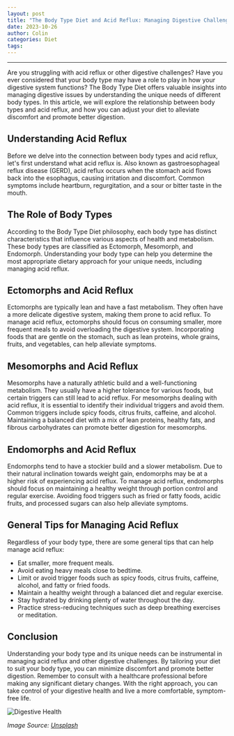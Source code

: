```yaml
---
layout: post
title: "The Body Type Diet and Acid Reflux: Managing Digestive Challenges"
date: 2023-10-26
author: Colin
categories: Diet
tags: 
---
```


---

Are you struggling with acid reflux or other digestive challenges? Have you ever considered that your body type may have a role to play in how your digestive system functions? The Body Type Diet offers valuable insights into managing digestive issues by understanding the unique needs of different body types. In this article, we will explore the relationship between body types and acid reflux, and how you can adjust your diet to alleviate discomfort and promote better digestion.

## Understanding Acid Reflux

Before we delve into the connection between body types and acid reflux, let's first understand what acid reflux is. Also known as gastroesophageal reflux disease (GERD), acid reflux occurs when the stomach acid flows back into the esophagus, causing irritation and discomfort. Common symptoms include heartburn, regurgitation, and a sour or bitter taste in the mouth.

## The Role of Body Types

According to the Body Type Diet philosophy, each body type has distinct characteristics that influence various aspects of health and metabolism. These body types are classified as Ectomorph, Mesomorph, and Endomorph. Understanding your body type can help you determine the most appropriate dietary approach for your unique needs, including managing acid reflux.

## Ectomorphs and Acid Reflux

Ectomorphs are typically lean and have a fast metabolism. They often have a more delicate digestive system, making them prone to acid reflux. To manage acid reflux, ectomorphs should focus on consuming smaller, more frequent meals to avoid overloading the digestive system. Incorporating foods that are gentle on the stomach, such as lean proteins, whole grains, fruits, and vegetables, can help alleviate symptoms.

## Mesomorphs and Acid Reflux

Mesomorphs have a naturally athletic build and a well-functioning metabolism. They usually have a higher tolerance for various foods, but certain triggers can still lead to acid reflux. For mesomorphs dealing with acid reflux, it is essential to identify their individual triggers and avoid them. Common triggers include spicy foods, citrus fruits, caffeine, and alcohol. Maintaining a balanced diet with a mix of lean proteins, healthy fats, and fibrous carbohydrates can promote better digestion for mesomorphs.

## Endomorphs and Acid Reflux

Endomorphs tend to have a stockier build and a slower metabolism. Due to their natural inclination towards weight gain, endomorphs may be at a higher risk of experiencing acid reflux. To manage acid reflux, endomorphs should focus on maintaining a healthy weight through portion control and regular exercise. Avoiding food triggers such as fried or fatty foods, acidic fruits, and processed sugars can also help alleviate symptoms.

## General Tips for Managing Acid Reflux

Regardless of your body type, there are some general tips that can help manage acid reflux:

- Eat smaller, more frequent meals.
- Avoid eating heavy meals close to bedtime.
- Limit or avoid trigger foods such as spicy foods, citrus fruits, caffeine, alcohol, and fatty or fried foods.
- Maintain a healthy weight through a balanced diet and regular exercise.
- Stay hydrated by drinking plenty of water throughout the day.
- Practice stress-reducing techniques such as deep breathing exercises or meditation.

## Conclusion

Understanding your body type and its unique needs can be instrumental in managing acid reflux and other digestive challenges. By tailoring your diet to suit your body type, you can minimize discomfort and promote better digestion. Remember to consult with a healthcare professional before making any significant dietary changes. With the right approach, you can take control of your digestive health and live a more comfortable, symptom-free life.

![Digestive Health](https://source.unsplash.com/1600x900/?digestive-health)

*Image Source: [Unsplash](https://unsplash.com/photos/1qCD6daceOs)*